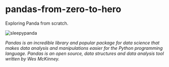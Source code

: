 # pandas-from-zero-to-hero
Exploring Panda from scratch.

![sleepypanda](https://user-images.githubusercontent.com/54616526/64688688-84db3c80-d4aa-11e9-83ee-93580e1f1a99.jpg)


_Pandas is an incredible library and popular package for data science that makes data analysis and manipulations easier for the Python programming language. Pandas is an open source, data structures and data analysis tool written by Wes McKinney._
